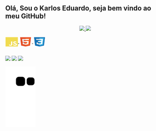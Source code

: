 ## Olá, Sou o Karlos Eduardo, seja bem vindo ao meu GitHub!
<div align="center">
  <a href="https://github.com/karloscode1">
  <img height="150em" src="https://github-readme-stats.vercel.app/api?username=karloscode1&show_icons=true&theme=tokyonight&include_all_commits=true&count_private=true"/>
  <img height="150em" src="https://github-readme-stats.vercel.app/api/top-langs/?username=karloscode1&layout=compact&langs_count=7&theme=tokyonight"/>
</div>
<div style="display: inline_block"><br>
  <img align="center" alt="karloscode1" height="30" width="40" src="https://raw.githubusercontent.com/devicons/devicon/master/icons/javascript/javascript-plain.svg">
   <img align="center" alt="karlos-HTML" height="30" width="40" src="https://raw.githubusercontent.com/devicons/devicon/master/icons/html5/html5-original.svg">
  <img align="center" alt="karlos-CSS" height="30" width="40" src="https://raw.githubusercontent.com/devicons/devicon/master/icons/css3/css3-original.svg">
 <!--
  <img align="center" alt="karloscode1" height="30" width="40" src="https://raw.githubusercontent.com/devicons/devicon/master/icons/typescript/typescript-plain.svg">
  <img align="center" alt="karlos-React" height="30" width="40" src="https://raw.githubusercontent.com/devicons/devicon/master/icons/react/react-original.svg">
  <img align="center" alt="karlos-Python" height="30" width="40" src="https://raw.githubusercontent.com/devicons/devicon/master/icons/python/python-original.svg">
  <img align="center" alt="karlos-Csharp" height="30" width="40" src="https://raw.githubusercontent.com/devicons/devicon/master/icons/csharp/csharp-original.svg">
-->
</div>
  
  ##
 
<div> 
  <a href="https://twitter.com/karloscode1" target="_blank"><img src="https://img.shields.io/badge/Twitter-1DA1F2?style=for-the-badge&logo=twitter&logoColor=white"_blank"></a>
  <a href = "mailto:karloseasilva1@gmail.com"><img src="https://img.shields.io/badge/-Gmail-%23333?style=for-the-badge&logo=gmail&logoColor=white" target="_blank"></a>
  <a href="https://www.linkedin.com/in/karlos-alcanti/" target="_blank"><img src="https://img.shields.io/badge/-LinkedIn-%230077B5?style=for-the-badge&logo=linkedin&logoColor=white" target="_blank"></a> 
 
  ![Snake animation](https://github.com/rafaballerini/rafaballerini/blob/output/github-contribution-grid-snake.svg)
 
</div>
 <!--
    https://github.com/alexandresanlim/Badges4-README.md-Profile#-social-
    -->
    
